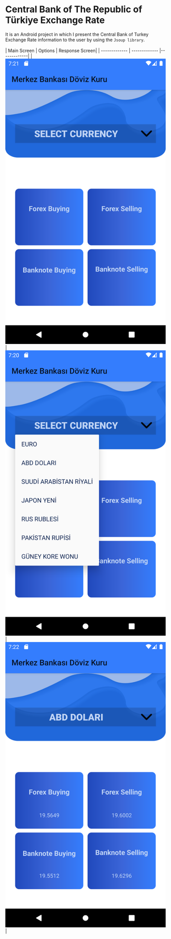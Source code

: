 # Central Bank of The Republic of Türkiye Exchange Rate
It is an Android project in which I present the Central Bank of Turkey Exchange Rate information to the user by using the `Jsoup library`.
<br/>
<br/>
| Main Screen | Options | Response Screen|
| ------------- | ------------- |-------------|
| ![Main Screen](https://github.com/merveoktay/Exchange_Rate/blob/master/first_screen.png) | ![Options](https://github.com/merveoktay/Exchange_Rate/blob/master/options.png)  |  ![Response Screen](https://github.com/merveoktay/Exchange_Rate/blob/master/second_screen.png)  |
